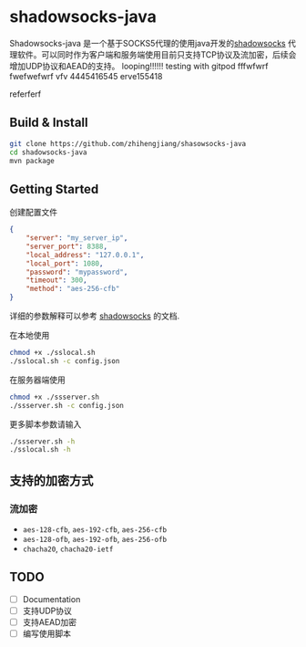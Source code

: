 # shadowsocks-java

Shadowsocks-java 是一个基于SOCKS5代理的使用java开发的[shadowsocks](https://github.com/shadowsocks/shadowsocks)
代理软件。可以同时作为客户端和服务端使用目前只支持TCP协议及流加密，后续会增加UDP协议和AEAD的支持。
looping!!!!!!
testing with gitpod 
fffwfwrf
fwefwefwrf
vfv
4445416545
erve155418



referferf


 


## Build & Install

```bash
git clone https://github.com/zhihengjiang/shasowsocks-java
cd shadowsocks-java
mvn package
```

## Getting Started

创建配置文件

```json
{
    "server": "my_server_ip",
    "server_port": 8388,
    "local_address": "127.0.0.1",
    "local_port": 1080,
    "password": "mypassword",
    "timeout": 300,
    "method": "aes-256-cfb"
}
```

详细的参数解释可以参考 [shadowsocks](https://github.com/shadowsocks/shadowsocks/wiki) 的文档.

在本地使用
```bash
chmod +x ./sslocal.sh
./sslocal.sh -c config.json

```

在服务器端使用
```bash
chmod +x ./ssserver.sh
./ssserver.sh -c config.json

```

更多脚本参数请输入
```bash
./ssserver.sh -h
./sslocal.sh -h

```

## 支持的加密方式

### 流加密

* `aes-128-cfb`, `aes-192-cfb`, `aes-256-cfb`
* `aes-128-ofb`, `aes-192-ofb`, `aes-256-ofb`
* `chacha20`,  `chacha20-ietf`

## TODO

- [ ] Documentation
- [ ] 支持UDP协议
- [ ] 支持AEAD加密
- [ ] 编写使用脚本
